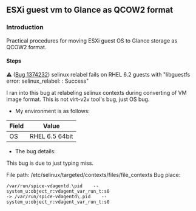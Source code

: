 ## ESXi guest vm to Glance as QCOW2 format

### Introduction

Practical procedures for moving ESXi guest OS to Glance storage as QCOW2 format.

#### Steps

:warning: ([Bug 1374232](https://bugzilla.redhat.com/show_bug.cgi?id=1374232))
selinux relabel fails on RHEL 6.2 guests with "libguestfs error: selinux_relabel: : Success"

I ran into this bug at relabeling selinux contexts during converting of VM image format.
This is not virt-v2v tool's bug, just OS bug.

* My environment is as follows:

Field | Value
-|-
OS | RHEL 6.5 64bit

* The bug details:

This bug is due to just typing miss.

File path: /etc/selinux/targeted/contexts/files/file_contexts
Bug place:

```
/var/run/spice-vdagentd.\pid    --      system_u:object_r:vdagent_var_run_t:s0
-> /var/run/spice-vdagentd\.pid    --      system_u:object_r:vdagent_var_run_t:s0
```




